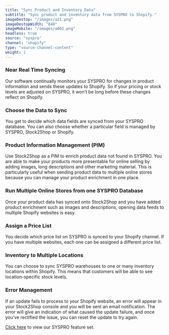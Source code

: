 ```yaml
---
title: "Sync Product and Inventory Data"
subtitle: "Sync product and inventory data from SYSPRO to Shopify."
imageDestop: "/images/a21.png"
imageDestopWidth: "849"
imageMobile: "/images/a002.png"
headless: true
source: "syspro"
channel: "shopify"
type: "source-channel-content"
weight: 1
---
```


### Near Real Time Syncing
Our software continually monitors your SYSPRO for changes in product information and sends these updates to Shopify. So if your pricing or stock levels are adjusted on SYSPRO, it won’t be long before these changes reflect on Shopify.

### Choose the Data to Sync
You get to decide which data fields are synced from your SYSPRO database. You can also choose whether a particular field is managed by SYSPRO, Stock2Shop or Shopify.

### Product Information Management (PIM)
Use Stock2Shop as a PIM to enrich product data not found in SYSPRO. You are able to make your products more presentable for online selling by adding images, long descriptions and other marketing material. This is particularly useful when sending product data to multiple online stores because you can manage your product enrichment in one place.

### Run Multiple Online Stores from one SYSPRO Database
Once your product data has synced onto Stock2Shop and you have added product enrichment such as images and descriptions, opening data feeds to multiple Shopify websites is easy.

### Assign a Price List
You decide which price list on SYSPRO is synced to your Shopify channel. If you have multiple websites, each one can be assigned a different price list.

### Inventory to Multiple Locations
You can choose to sync SYSPRO warehouses to one or many inventory locations within Shopify. This means that customers will be able to see location-specific stock levels.

### Error Management
If an update fails to process to your Shopify website, an error will appear in your Stock2Shop console and you will be sent an email notification. The error will give an indication of what caused the update failure, and once you’ve rectified the issue, you can reset the update to try again.

[Click here](/help/features/syspro/ "Syspro Features") to view our SYSPRO feature set.